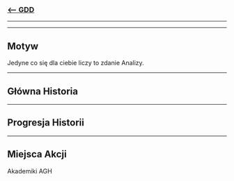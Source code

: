 ### [<-- GDD](/GDD/GDD.md)

---
---

## Motyw

Jedyne co się dla ciebie liczy to zdanie Analizy.

---

## Główna Historia


---

## Progresja Historii


---

## Miejsca Akcji

Akademiki AGH

